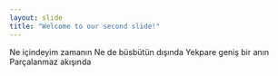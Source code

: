 ```yaml
---
layout: slide
title: "Welcome to our second slide!"
---
```

Ne içindeyim zamanın
Ne de büsbütün dışında
Yekpare geniş bir anın
Parçalanmaz akışında
